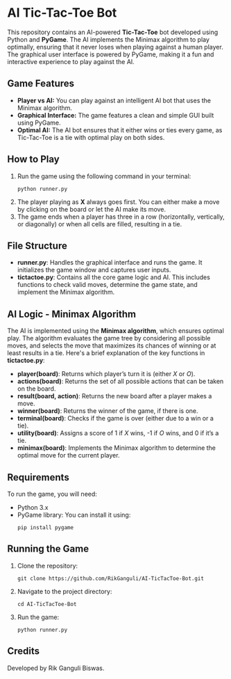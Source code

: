 <h1>AI Tic-Tac-Toe Bot</h1>

<p>
    This repository contains an AI-powered <strong>Tic-Tac-Toe</strong> bot developed using Python and <strong>PyGame</strong>. 
    The AI implements the Minimax algorithm to play optimally, ensuring that it never loses when playing against a human player. 
    The graphical user interface is powered by PyGame, making it a fun and interactive experience to play against the AI.
</p>

<h2>Game Features</h2>

<ul>
    <li><strong>Player vs AI:</strong> You can play against an intelligent AI bot that uses the Minimax algorithm.</li>
    <li><strong>Graphical Interface:</strong> The game features a clean and simple GUI built using PyGame.</li>
    <li><strong>Optimal AI:</strong> The AI bot ensures that it either wins or ties every game, as Tic-Tac-Toe is a tie with optimal play on both sides.</li>
</ul>

<h2>How to Play</h2>

<ol>
    <li>Run the game using the following command in your terminal:
        <pre><code>python runner.py</code></pre>
    </li>
    <li>The player playing as <strong>X</strong> always goes first. You can either make a move by clicking on the board or let the AI make its move.</li>
    <li>The game ends when a player has three in a row (horizontally, vertically, or diagonally) or when all cells are filled, resulting in a tie.</li>
</ol>

<h2>File Structure</h2>

<ul>
    <li><strong>runner.py</strong>: Handles the graphical interface and runs the game. It initializes the game window and captures user inputs.</li>
    <li><strong>tictactoe.py</strong>: Contains all the core game logic and AI. This includes functions to check valid moves, determine the game state, and implement the Minimax algorithm.</li>
</ul>

<h2>AI Logic - Minimax Algorithm</h2>

<p>
    The AI is implemented using the <strong>Minimax algorithm</strong>, which ensures optimal play. The algorithm evaluates the game tree by considering all possible moves, and selects the move that maximizes its chances of winning or at least results in a tie. Here's a brief explanation of the key functions in <strong>tictactoe.py</strong>:
</p>

<ul>
    <li><strong>player(board)</strong>: Returns which player’s turn it is (either <em>X</em> or <em>O</em>).</li>
    <li><strong>actions(board)</strong>: Returns the set of all possible actions that can be taken on the board.</li>
    <li><strong>result(board, action)</strong>: Returns the new board after a player makes a move.</li>
    <li><strong>winner(board)</strong>: Returns the winner of the game, if there is one.</li>
    <li><strong>terminal(board)</strong>: Checks if the game is over (either due to a win or a tie).</li>
    <li><strong>utility(board)</strong>: Assigns a score of 1 if <em>X</em> wins, -1 if <em>O</em> wins, and 0 if it’s a tie.</li>
    <li><strong>minimax(board)</strong>: Implements the Minimax algorithm to determine the optimal move for the current player.</li>
</ul>

<h2>Requirements</h2>

<p>
    To run the game, you will need:
</p>

<ul>
    <li>Python 3.x</li>
    <li>PyGame library: You can install it using:
        <pre><code>pip install pygame</code></pre>
    </li>
</ul>

<h2>Running the Game</h2>

<ol>
    <li>Clone the repository:
        <pre><code>git clone https://github.com/RikGanguli/AI-TicTacToe-Bot.git</code></pre>
    </li>
    <li>Navigate to the project directory:
        <pre><code>cd AI-TicTacToe-Bot</code></pre>
    </li>
    <li>Run the game:
        <pre><code>python runner.py</code></pre>
    </li>
</ol>

<h2>Credits</h2>

<p>
    Developed by Rik Ganguli Biswas.
</p>


